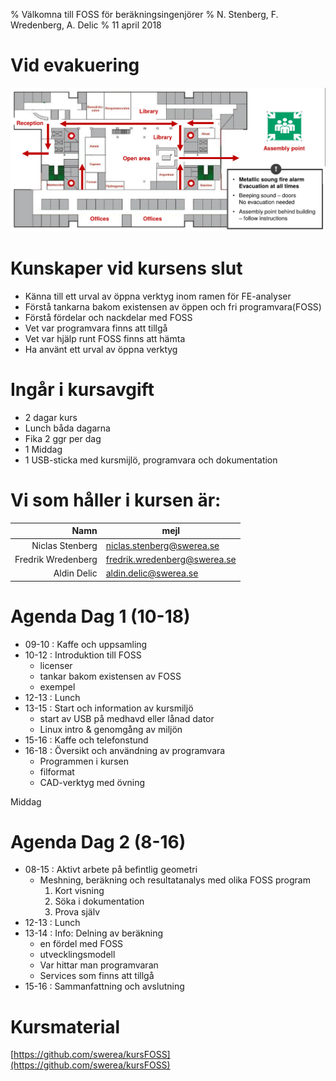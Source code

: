 % Välkomna till FOSS för beräkningsingenjörer
% N. Stenberg, F. Wredenberg, A. Delic
% 11 april 2018

# Vid evakuering
![](bilder/evacuation.png)



# Kunskaper vid kursens slut

- Känna till ett urval av öppna verktyg inom ramen för FE-analyser
- Förstå tankarna bakom existensen av öppen och fri programvara(FOSS)
- Förstå fördelar och nackdelar med FOSS
- Vet var programvara finns att tillgå
- Vet var hjälp runt FOSS finns att hämta
- Ha använt ett urval av öppna verktyg


# Ingår i kursavgift

- 2 dagar kurs
- Lunch båda dagarna
- Fika 2 ggr per dag
- 1 Middag
- 1 USB-sticka med kursmijlö,  programvara och dokumentation


# Vi som håller i kursen är:

Namn   |  mejl
---:   | ---
Niclas Stenberg    | [niclas.stenberg@swerea.se](mailto:niclas.stenberg@swerea.se)
Fredrik Wredenberg | [fredrik.wredenberg@swerea.se](mailto:fredrik.wredenberg@swerea.se)
Aldin Delic       | [aldin.delic@swerea.se](mailto:aldin.delic@swerea.se)



# Agenda  Dag 1   (10-18)

-  09-10 : Kaffe och uppsamling
-  10-12 : Introduktion till FOSS
	- licenser
	- tankar bakom existensen av FOSS
	- exempel
-  12-13 : Lunch
-  13-15 : Start och information av kursmiljö
	- start av USB på medhavd eller lånad dator
	- Linux intro & genomgång av miljön
-  15-16 : Kaffe och telefonstund
-  16-18 : Översikt och användning av programvara
	- Programmen i kursen
	- filformat
	- CAD-verktyg med övning

Middag

# Agenda Dag 2  (8-16)

-  08-15 : Aktivt arbete på befintlig geometri
	- Meshning, beräkning och resultatanalys med olika FOSS program
		1. Kort visning
		2. Söka i dokumentation
		3. Prova själv
-  12-13 : Lunch
-  13-14 : Info: Delning av beräkning
	- en fördel med FOSS
	- utvecklingsmodell
	- Var hittar man programvaran
	- Services som finns att tillgå
-  15-16 : Sammanfattning och avslutning


# Kursmaterial

[https://github.com/swerea/kursFOSS](https://github.com/swerea/kursFOSS)


